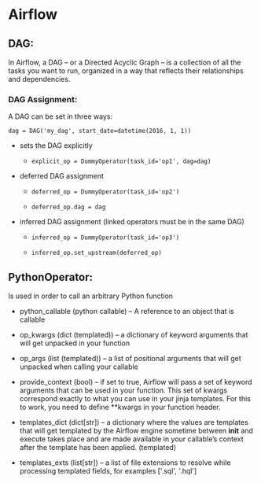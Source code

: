 # Airflow

## DAG:

In Airflow, a DAG – or a Directed Acyclic Graph – is a collection of all the tasks you want to run, organized in a way that reflects their relationships and dependencies.

### DAG Assignment:
A DAG can be set in three ways:
    
```dag = DAG('my_dag', start_date=datetime(2016, 1, 1))```

- sets the DAG explicitly
  - ```explicit_op = DummyOperator(task_id='op1', dag=dag)```


- deferred DAG assignment 
  - <code>deferred_op = DummyOperator(task_id='op2') 
  - deferred_op.dag = dag</code>


- inferred DAG assignment (linked operators must be in the same DAG)
  - <code>inferred_op = DummyOperator(task_id='op3')
  - inferred_op.set_upstream(deferred_op)</code>

## PythonOperator:
Is used in order to call an arbitrary Python function

- python_callable (python callable) – A reference to an object that is callable

- op_kwargs (dict (templated)) – a dictionary of keyword arguments that will get unpacked in your function

- op_args (list (templated)) – a list of positional arguments that will get unpacked when calling your callable

- provide_context (bool) – if set to true, Airflow will pass a set of keyword arguments that can be used in your function. This set of kwargs correspond exactly to what you can use in your jinja templates. For this to work, you need to define **kwargs in your function header.

- templates_dict (dict[str]) – a dictionary where the values are templates that will get templated by the Airflow engine sometime between __init__ and execute takes place and are made available in your callable’s context after the template has been applied. (templated)

- templates_exts (list[str]) – a list of file extensions to resolve while processing templated fields, for examples ['.sql', '.hql']